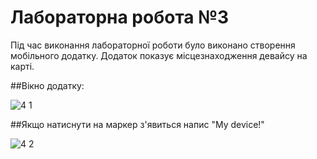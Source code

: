 # Лабораторна робота №3
Під час виконання лабораторної роботи було виконано створення мобільного додатку. Додаток показує місцезнаходження девайсу на карті.

##Вікно додатку:

![4 1](https://user-images.githubusercontent.com/34282964/33854201-7cfed13a-dec9-11e7-81d7-aeef7e198d76.jpg)

##Якщо натиснути на маркер з'явиться напис "My device!"

![4 2](https://user-images.githubusercontent.com/34282964/33854233-912c3d64-dec9-11e7-94fd-fdcb32df64e9.jpg)
